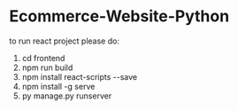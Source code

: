 # Ecommerce-Website-Python

to run react project please do:

1. cd frontend
2. npm run build
3. npm install react-scripts --save
4. npm install -g serve
5. py manage.py runserver
